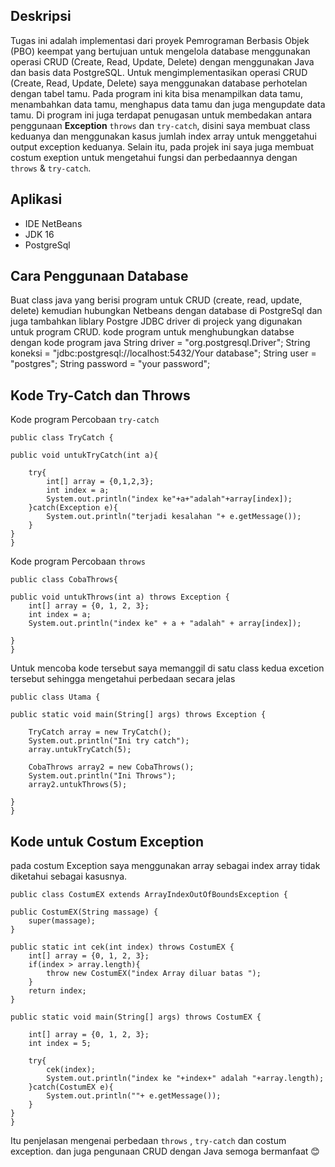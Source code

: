 ## Deskripsi
Tugas ini adalah implementasi dari proyek Pemrograman Berbasis Objek (PBO) keempat yang bertujuan untuk mengelola database menggunakan operasi CRUD (Create, Read, Update, Delete) dengan menggunakan Java dan basis data PostgreSQL.
Untuk mengimplementasikan operasi CRUD (Create, Read, Update, Delete) saya menggunakan database perhotelan dengan tabel tamu. Pada program ini kita bisa menampilkan data tamu, menambahkan data tamu, menghapus data tamu dan juga mengupdate data tamu.
Di program ini juga terdapat penugasan untuk membedakan antara  penggunaan **Exception**  `throws` dan `try-catch`, disini saya membuat class keduanya dan menggunakan kasus jumlah index array untuk menggetahui output exception keduanya. Selain itu, pada projek ini saya juga membuat costum exeption untuk mengetahui fungsi dan perbedaannya dengan `throws` & `try-catch`.

## Aplikasi
- IDE NetBeans
- JDK 16
- PostgreSql

## Cara Penggunaan Database
Buat class java yang berisi program untuk CRUD (create, read, update, delete) kemudian hubungkan Netbeans dengan database di PostgreSql dan juga tambahkan liblary Postgre JDBC driver di projeck yang digunakan untuk program CRUD.
kode program untuk menghubungkan databse dengan kode program java
    String driver = "org.postgresql.Driver";
    String koneksi = "jdbc:postgresql://localhost:5432/Your database";
    String user = "postgres";
    String password = "your password";
    
## Kode Try-Catch dan Throws
Kode program Percobaan `try-catch`

    public class TryCatch {
    
    public void untukTryCatch(int a){
        
        try{
            int[] array = {0,1,2,3};
            int index = a;
            System.out.println("index ke"+a+"adalah"+array[index]);
        }catch(Exception e){
            System.out.println("terjadi kesalahan "+ e.getMessage());
        }
    }
    }
Kode program Percobaan `throws`

    public class CobaThrows{

    public void untukThrows(int a) throws Exception {
        int[] array = {0, 1, 2, 3};
        int index = a;
        System.out.println("index ke" + a + "adalah" + array[index]);

    }
    }
Untuk mencoba kode tersebut saya memanggil di satu class kedua excetion tersebut sehingga mengetahui perbedaan secara jelas
   
    public class Utama {

    public static void main(String[] args) throws Exception {

        TryCatch array = new TryCatch();
        System.out.println("Ini try catch");
        array.untukTryCatch(5);

        CobaThrows array2 = new CobaThrows();
        System.out.println("Ini Throws");
        array2.untukThrows(5);

    }
    }
## Kode untuk Costum Exception
pada costum Exception saya menggunakan array sebagai index array tidak diketahui sebagai kasusnya.

    public class CostumEX extends ArrayIndexOutOfBoundsException {

    public CostumEX(String massage) {
        super(massage);
    }
    
    public static int cek(int index) throws CostumEX {
        int[] array = {0, 1, 2, 3};
        if(index > array.length){
            throw new CostumEX("index Array diluar batas ");
        }
        return index;
    }

    public static void main(String[] args) throws CostumEX {
        
        int[] array = {0, 1, 2, 3};
        int index = 5;

        try{
            cek(index);
            System.out.println("index ke "+index+" adalah "+array.length);
        }catch(CostumEX e){
            System.out.println(""+ e.getMessage());
        }
    }
    }

Itu penjelasan mengenai perbedaan `throws` , `try-catch` dan costum exception.
dan juga pengunaan CRUD dengan Java
semoga bermanfaat 😊
